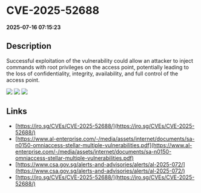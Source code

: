 # CVE-2025-52688

**2025-07-16 07:15:23**

## Description
Successful exploitation of the vulnerability could allow an attacker to inject commands with root privileges on the access point, potentially leading to the loss of confidentiality, integrity, availability, and full control of the access point.

![](https://img.shields.io/static/v1?label=Score&message=9.8&color=red)
![](https://img.shields.io/static/v1?label=Severity&message=CRITICAL&color=red)
![](https://img.shields.io/static/v1?label=CWE&message=RCE&color=green)

## Links
- [https://jro.sg/CVEs/CVE-2025-52688/](https://jro.sg/CVEs/CVE-2025-52688/)
- [https://www.al-enterprise.com/-/media/assets/internet/documents/sa-n0150-omniaccess-stellar-multiple-vulnerabilities.pdf](https://www.al-enterprise.com/-/media/assets/internet/documents/sa-n0150-omniaccess-stellar-multiple-vulnerabilities.pdf)
- [https://www.csa.gov.sg/alerts-and-advisories/alerts/al-2025-072/](https://www.csa.gov.sg/alerts-and-advisories/alerts/al-2025-072/)
- [https://jro.sg/CVEs/CVE-2025-52688/](https://jro.sg/CVEs/CVE-2025-52688/)
